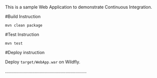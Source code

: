 This is a sample Web Application to demonstrate Continuous Integration.

#Build Instruction

```
mvn clean package
```
#Test Instruction
```
mvn test
```

#Deploy instruction

Deploy ```target/WebApp.war``` on Wildfly.
 
 ..................................................................
